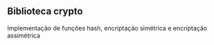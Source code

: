 ## Biblioteca crypto
Implementação de funções hash, encriptação simétrica e encriptação assimétrica

